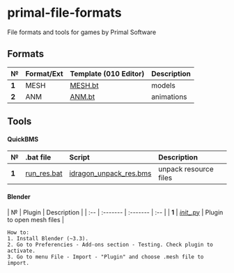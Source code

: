 # primal-file-formats

File formats and tools for games by Primal Software
## Formats
| № | Format/Ext  | Template (010 Editor) |  Description   |
| :-- | :------- | :-- |  :-- | 
|  **1**  | MESH | [MESH.bt](https://github.com/AlexKimov/primal-file-formats/blob/master/templates/010editor/MESH.bt)  | models | 
|  **2**  | ANM | [ANM.bt](https://github.com/AlexKimov/primal-file-formats/blob/master/templates/010editor/ANM.bt)  | animations | 

## Tools

#### QuickBMS 

| № | .bat file | Script  | Description   |
| :-- | :------- | :-------  | :-- |
|  **1**  | [run_res.bat](https://github.com/AlexKimov/primal-file-formats/blob/master/scripts/run_res.bat) | [idragon_unpack_res.bms](https://github.com/AlexKimov/primal-file-formats/blob/master/scripts/idragon_unpack_res.bms) | unpack resource files |

#### Blender

| № | Plugin | Description   |
| :-- | :------- | :-------  | :-- |
|  **1**  | [_init__.py](https://github.com/AlexKimov/primal-file-formats/blob/master/plugins/blender/io_scene_idragon_mesh/__init__.py)  | Plugin to open mesh files |


    How to:
    1. Install Blender (~3.3).
    2. Go to Preferencies - Add-ons section - Testing. Check plugin to activate.
    3. Go to menu File - Import - "Plugin" and choose .mesh file to import.
